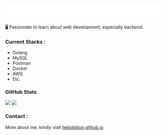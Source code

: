 <a href="#">
  <img src="assets/hey.svg" onclick="" alt=":wave: Hey, I'm Muhammad Habibullah"/>
</a>

🖥️ Passionate to learn about web development, especially backend.

### Current Stacks :

- Golang
- MySQL
- Postman
- Docker
- AWS
- Etc.

### GitHub Stats

![](https://github-readme-stats.vercel.app/api?username=hebobibun&theme=blue-green&hide_border=false&include_all_commits=false&count_private=false)
![](https://github-readme-streak-stats.herokuapp.com/?user=hebobibun&theme=blue-green&hide_border=false)<br/>

### Contact :

More about me, kindly visit [hebobibun.github.io](https://hebobibun.github.io)
